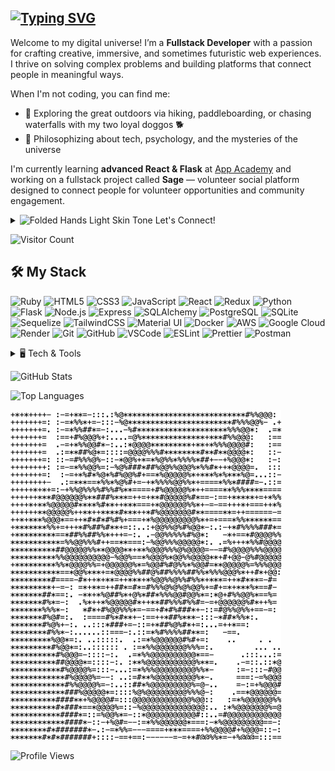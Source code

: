 ## [![Typing SVG](https://readme-typing-svg.herokuapp.com?font=Fira+Code&duration=3000&pause=400&color=05AE99FB&width=435&lines=hello+world%2C;hey+friends%2C+i'm+katie+%F0%9F%92%95)](https://git.io/typing-svg)

Welcome to my digital universe! I’m a **Fullstack Developer** with a passion for crafting creative, immersive, and sometimes futuristic web experiences. I thrive on solving complex problems and building platforms that connect people in meaningful ways.

When I'm not coding, you can find me:
- 🌄 Exploring the great outdoors via hiking, paddleboarding, or chasing waterfalls with my two loyal doggos 🐕
- 💭 Philosophizing about tech, psychology, and the mysteries of the universe
<!-- <details>
<summary> 🎧 Bobbing my head to </summary>
  ![Spotify](https://spotify-readme.vercel.app/api/spotify)
</details> -->

I'm currently learning **advanced React & Flask** at [App Academy](https://www.appacademy.io/) and working on a fullstack project called **Sage** — volunteer social platform designed to connect people for volunteer opportunities and community engagement. 

<!-- **Fun fact**: I have 5 cats and a dream to make a difference. -->

<!-- ## 🚀 Open to Opportunities
I’m actively looking for **fullstack developer roles** and freelance work. If you'd like to collaborate or just chat, feel free to [connect on LinkedIn](https://www.linkedin.com/in/katieleonght/). -->

<details>
  <summary> <img src="https://raw.githubusercontent.com/Tarikul-Islam-Anik/Animated-Fluent-Emojis/master/Emojis/Hand%20gestures/Folded%20Hands%20Light%20Skin%20Tone.png" alt="Folded Hands Light Skin Tone" width="15" height="15" /> Let's Connect! </summary>
      </a>
  <!-- Linkedin -->
        <a href="https://www.linkedin.com/in/katieleonght/"target="_blank"><img alt="LinkedIn"
        src="https://img.shields.io/badge/-LinkedIn-blue?style=for-the-badge&logo=Linkedin&logoColor=white">
      </a>
      <a href='https://heykatie.github.io'><img alt='Portfolio' src='https://img.shields.io/badge/Portfolio-008080'></a> Coming soon.
</details>

![Visitor Count](https://profile-counter.glitch.me/heykatie/count.svg)

## 🛠️ My Stack
![Ruby](https://img.shields.io/badge/Ruby-CC342D?style=for-the-badge&logo=ruby&logoColor=white)
![HTML5](https://img.shields.io/badge/HTML5-E34F26?style=for-the-badge&logo=html5&logoColor=white)
![CSS3](https://img.shields.io/badge/CSS3-1572B6?style=for-the-badge&logo=css3&logoColor=white)
![JavaScript](https://img.shields.io/badge/JavaScript-F7DF1E?style=for-the-badge&logo=javascript&logoColor=black)
![React](https://img.shields.io/badge/React-61DAFB?style=for-the-badge&logo=react&logoColor=black)
![Redux](https://img.shields.io/badge/Redux-764ABC?style=for-the-badge&logo=redux&logoColor=white)
![Python](https://img.shields.io/badge/Python-3670A0?style=for-the-badge&logo=python&logoColor=ffdd54)
![Flask](https://img.shields.io/badge/Flask-000000?style=for-the-badge&logo=flask&logoColor=white)
![Node.js](https://img.shields.io/badge/Node.js-339933?style=for-the-badge&logo=node.js&logoColor=white)
![Express](https://img.shields.io/badge/Express-000000?style=for-the-badge&logo=express&logoColor=white)
![SQLAlchemy](https://img.shields.io/badge/SQLAlchemy-F80000?style=for-the-badge&logo=python&logoColor=white)
![PostgreSQL](https://img.shields.io/badge/PostgreSQL-4169E1?style=for-the-badge&logo=postgresql&logoColor=white)
![SQLite](https://img.shields.io/badge/SQLite-003B57?style=for-the-badge&logo=sqlite&logoColor=white)
![Sequelize](https://img.shields.io/badge/Sequelize-52B0E7?style=for-the-badge&logo=sequelize&logoColor=white)
![TailwindCSS](https://img.shields.io/badge/TailwindCSS-38B2AC?style=for-the-badge&logo=tailwind-css&logoColor=white)
![Material UI](https://img.shields.io/badge/Material--UI-007FFF?style=for-the-badge&logo=mui&logoColor=white)
![Docker](https://img.shields.io/badge/Docker-2496ED?style=for-the-badge&logo=docker&logoColor=white)
![AWS](https://img.shields.io/badge/AWS-FF9900?style=for-the-badge&logo=amazon-aws&logoColor=white)
![Google Cloud](https://img.shields.io/badge/Google%20Cloud-4285F4?style=for-the-badge&logo=google-cloud&logoColor=white)
![Render](https://img.shields.io/badge/Render-46E3B7?style=for-the-badge&logo=render&logoColor=white)
![Git](https://img.shields.io/badge/Git-F05032?style=for-the-badge&logo=git&logoColor=white)
![GitHub](https://img.shields.io/badge/GitHub-181717?style=for-the-badge&logo=github&logoColor=white)
![VSCode](https://img.shields.io/badge/VSCode-007ACC?style=for-the-badge&logo=visual-studio-code&logoColor=white)
![ESLint](https://img.shields.io/badge/ESLint-4B32C3?style=for-the-badge&logo=eslint&logoColor=white)
![Prettier](https://img.shields.io/badge/Prettier-F7B93E?style=for-the-badge&logo=prettier&logoColor=white)
![Postman](https://img.shields.io/badge/Postman-FF6C37?style=for-the-badge&logo=postman&logoColor=white)

<!-- # 🖥️ Frontend -->
<!-- ![TypeScript](https://img.shields.io/badge/TypeScript-007ACC?style=for-the-badge&logo=typescript&logoColor=white)
![TailwindCSS](https://img.shields.io/badge/TailwindCSS-06B6D4?style=for-the-badge&logo=tailwindcss&logoColor=white)
![SASS](https://img.shields.io/badge/SASS-CC6699?style=for-the-badge&logo=sass&logoColor=white) -->
<!-- # 🔥 Backend -->

<details>
<summary>🖥️ Tech & Tools</summary>

- Languages: Python, JavaScript, SQL, HTML/CSS

- Frontend: React, Redux, Tailwind CSS

- Backend: Flask, Node.js, SQLAlchemy, Express

- Databases: PostgreSQL, SQLite

- Other Tools: Docker, AWS, Git, Postman, VS Code
</details>

![GitHub Stats](https://github-readme-stats.vercel.app/api?username=heykatie&show_icons=true&theme=radical)

![Top Languages](https://github-readme-stats.vercel.app/api/top-langs/?username=heykatie&layout=compact&theme=dark)

<!-- ![GitHub Streak](https://streak-stats.demolab.com/?user=heykatie&theme=dark) -->
<!-- ![Trophy](https://github-profile-trophy.vercel.app/?username=heykatie&theme=radical) -->
![Subi ASCII Art](./assets/ascii-subi.png)

![Profile Views](https://komarev.com/ghpvc/?username=heykatie&color=008080&label=paw+prints&base=100)
<!-- style=for-the-badge -->

<!--
**heykatie/heykatie** is a ✨ _special_ ✨ repository because its `README.md` (this file) appears on your GitHub profile.

Here are some ideas to get you started:

- 🔭 I’m currently working on ...
- 🌱 I’m currently learning ...
- 👯 I’m looking to collaborate on ...
- 🤔 I’m looking for help with ...
- 💬 Ask me about ...
- 📫 How to reach me: ...
- 😄 Pronouns: ...
- ⚡ Fun fact: ...

## 🦄 Fun Facts About Me
- I have 5 cats and 2 dogs (a husky & a wolfdog). 🐕🐺🐈🐈🐈🐈🐈
- My dream is to own audiophile-quality speakers and drown in crystal-clear sound 🎧.
- I built my own custom van for traveling and adventuring 🚐.
- I love **philosophy** and can debate the nature of existence for hours 🧠.
- I recently picked up **pickleball** 🏓 — and I’m surprisingly good at it!

## 🔥 Featured Projects
🌌 **[Galactic Getaways](https://github.com/heykatie/galactic-getaways)**
> A futuristic Airbnb clone where aliens and intergalactic travelers book stays in mind-bending spaces.

- 🛠️ **Tech**: React, Flask, SQLAlchemy, Docker, AWS
- 🚀 **Features**: Secure authentication, user bookings, interactive spot listings
- 📸 **Preview**: ![Demo](./assets/galactic-getaways-demo.png)

🐟 **[Fish Escape Game](https://github.com/heykatie/fish-escape-game)**
> An underwater adventure game where you guide a fish through dangerous waters.

- 🛠️ **Tech**: Vanilla JavaScript, HTML, CSS
- 🎮 **Gameplay**: Dodge obstacles, collect treasures, and escape predators!
- 📸 **Preview**: ![Demo](./assets/fish-escape-game-demo.gif)

🌐 **[Airbnb API](https://github.com/heykatie/airbnb-api-project)**
> The backend logic of an Airbnb-like app.

- 🛠️ **Tech**: Express.js, PostgreSQL, REST API
- ⚙️ **Features**: CRUD operations for spots, bookings, and reviews.
-->
